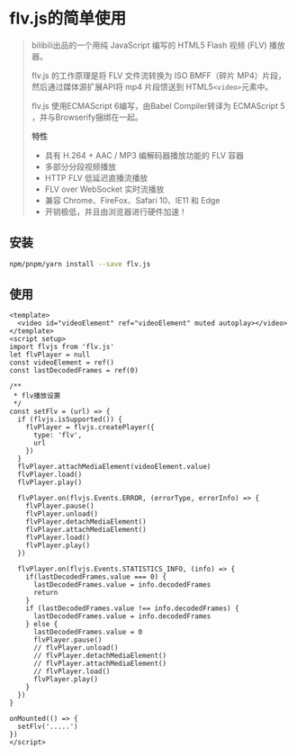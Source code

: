 # flv.js的简单使用


> bilibili出品的一个用纯 JavaScript 编写的 HTML5 Flash 视频 \(FLV\) 播放器。
>
> flv.js 的工作原理是将 FLV 文件流转换为 ISO BMFF（碎片 MP4）片段，然后通过媒体源扩展API将 mp4 片段馈送到 HTML5`<video>`元素中。
>
> flv.js 使用ECMAScript 6编写，由Babel Compiler转译为 ECMAScript 5 ，并与Browserify捆绑在一起。
> 
> **特性**
> - 具有 H.264 + AAC \/ MP3 编解码器播放功能的 FLV 容器
> - 多部分分段视频播放
> - HTTP FLV 低延迟直播流播放
> - FLV over WebSocket 实时流播放
> - 兼容 Chrome、FireFox、Safari 10、IE11 和 Edge
> - 开销极低，并且由浏览器进行硬件加速！

## 安装
```bash
npm/pnpm/yarn install --save flv.js
```

## 使用
```vue
<template>
  <video id="videoElement" ref="videoElement" muted autoplay></video>
</template>
<script setup>
import flvjs from 'flv.js'
let flvPlayer = null
const videoElement = ref()
const lastDecodedFrames = ref(0)

/**
 * flv播放设置
 */
const setFlv = (url) => {
  if (flvjs.isSupported()) {
    flvPlayer = flvjs.createPlayer({
      type: 'flv',
      url
    })
  }
  flvPlayer.attachMediaElement(videoElement.value)
  flvPlayer.load()
  flvPlayer.play()

  flvPlayer.on(flvjs.Events.ERROR, (errorType, errorInfo) => {
    flvPlayer.pause()
    flvPlayer.unload()
    flvPlayer.detachMediaElement()
    flvPlayer.attachMediaElement()
    flvPlayer.load()
    flvPlayer.play()
  })

  flvPlayer.on(flvjs.Events.STATISTICS_INFO, (info) => {
    if(lastDecodedFrames.value === 0) {
      lastDecodedFrames.value = info.decodedFrames
      return
    }
    if (lastDecodedFrames.value !== info.decodedFrames) {
      lastDecodedFrames.value = info.decodedFrames
    } else {
      lastDecodedFrames.value = 0
      flvPlayer.pause()
      // flvPlayer.unload()
      // flvPlayer.detachMediaElement()
      // flvPlayer.attachMediaElement()
      // flvPlayer.load()
      flvPlayer.play()
    }
  })
}

onMounted(() => {
  setFlv('.....')
})
</script>
```